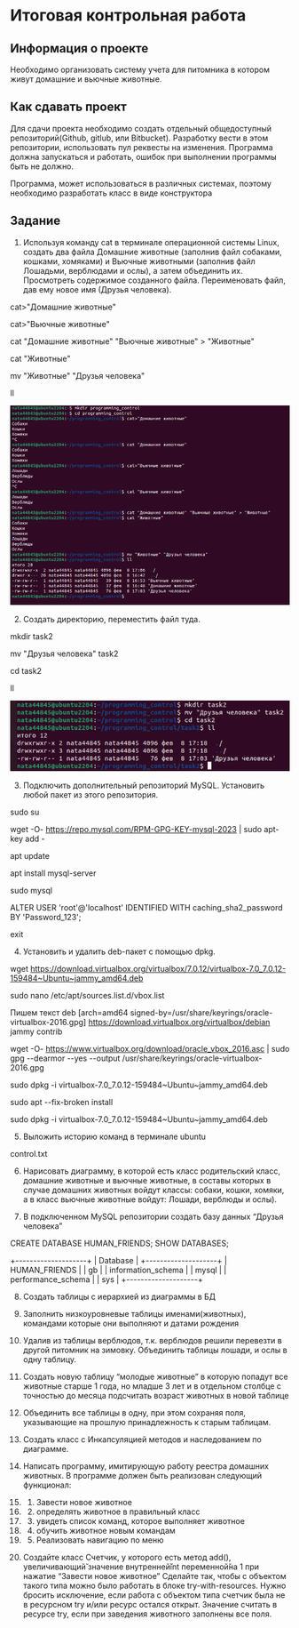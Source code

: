 # Итоговая контрольная работа

## Информация о проекте

Необходимо организовать систему учета для питомника в котором живут
домашние и вьючные животные.

## Как сдавать проект

Для сдачи проекта необходимо создать отдельный общедоступный
репозиторий(Github, gitlub, или Bitbucket). Разработку вести в этом
репозитории, использовать пул реквесты на изменения. Программа должна
запускаться и работать, ошибок при выполнении программы быть не должно.

Программа, может использоваться в различных системах, поэтому необходимо
разработать класс в виде конструктора

## Задание

1. Используя команду cat в терминале операционной системы Linux, создать два файла Домашние животные (заполнив файл собаками, кошками, хомяками) и Вьючные животными (заполнив файл Лошадьми, верблюдами и ослы), а затем объединить их. Просмотреть содержимое созданного файла. Переименовать файл, дав ему новое имя (Друзья человека).

cat>"Домашние животные"

cat>"Вьючные животные"

cat "Домашние животные" "Вьючные животные" > "Животные"

cat "Животные"

mv "Животные" "Друзья человека"

ll

![](/images/1.png)

2. Создать директорию, переместить файл туда.

mkdir task2

mv "Друзья человека" task2

cd task2

ll

![](/images/2.png)

3. Подключить дополнительный репозиторий MySQL. Установить любой пакет из этого репозитория.

sudo su

wget -O- https://repo.mysql.com/RPM-GPG-KEY-mysql-2023 | sudo apt-key add -

apt update

apt install mysql-server

sudo mysql

ALTER USER 'root'@'localhost' IDENTIFIED WITH caching_sha2_password BY 'Password_123';

exit

4. Установить и удалить deb-пакет с помощью dpkg.

wget https://download.virtualbox.org/virtualbox/7.0.12/virtualbox-7.0_7.0.12-159484~Ubuntu~jammy_amd64.deb

sudo nano /etc/apt/sources.list.d/vbox.list

Пишем текст
deb [arch=amd64 signed-by=/usr/share/keyrings/oracle-virtualbox-2016.gpg] https://download.virtualbox.org/virtualbox/debian jammy contrib


wget -O- https://www.virtualbox.org/download/oracle_vbox_2016.asc | sudo gpg --dearmor --yes --output /usr/share/keyrings/oracle-virtualbox-2016.gpg

sudo dpkg -i virtualbox-7.0_7.0.12-159484~Ubuntu~jammy_amd64.deb

sudo apt --fix-broken install

sudo dpkg -i virtualbox-7.0_7.0.12-159484~Ubuntu~jammy_amd64.deb


5. Выложить историю команд в терминале ubuntu

control.txt

6. Нарисовать диаграмму, в которой есть класс родительский класс, домашние
животные и вьючные животные, в составы которых в случае домашних
животных войдут классы: собаки, кошки, хомяки, а в класс вьючные животные
войдут: Лошади, верблюды и ослы).



7. В подключенном MySQL репозитории создать базу данных “Друзья
человека”

CREATE DATABASE HUMAN_FRIENDS;
SHOW DATABASES;

+--------------------+
| Database           |
+--------------------+
| HUMAN_FRIENDS      |
| gb                 |
| information_schema |
| mysql              |
| performance_schema |
| sys                |
+--------------------+

8. Создать таблицы с иерархией из диаграммы в БД



9. Заполнить низкоуровневые таблицы именами(животных), командами
которые они выполняют и датами рождения



10. Удалив из таблицы верблюдов, т.к. верблюдов решили перевезти в другой
питомник на зимовку. Объединить таблицы лошади, и ослы в одну таблицу.



11. Создать новую таблицу “молодые животные” в которую попадут все
животные старше 1 года, но младше 3 лет и в отдельном столбце с точностью
до месяца подсчитать возраст животных в новой таблице



12. Объединить все таблицы в одну, при этом сохраняя поля, указывающие на
прошлую принадлежность к старым таблицам.



13. Создать класс с Инкапсуляцией методов и наследованием по диаграмме.
14. Написать программу, имитирующую работу реестра домашних животных.
В программе должен быть реализован следующий функционал:
14. 1. Завести новое животное
14. 2. определять животное в правильный класс
14. 3. увидеть список команд, которое выполняет животное
14. 4. обучить животное новым командам
14. 5. Реализовать навигацию по меню
15. Создайте класс Счетчик, у которого есть метод add(), увеличивающий̆
значение внутренней̆int переменной̆на 1 при нажатие “Завести новое
животное” Сделайте так, чтобы с объектом такого типа можно было работать в
блоке try-with-resources. Нужно бросить исключение, если работа с объектом
типа счетчик была не в ресурсном try и/или ресурс остался открыт. Значение
считать в ресурсе try, если при заведения животного заполнены все поля.